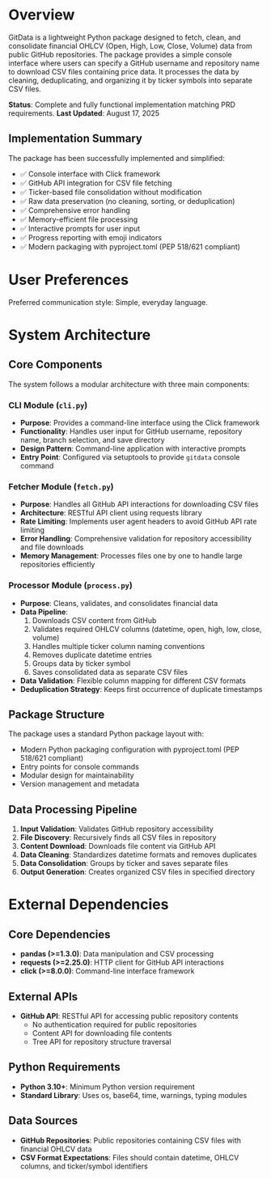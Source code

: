 # Overview

GitData is a lightweight Python package designed to fetch, clean, and consolidate financial OHLCV (Open, High, Low, Close, Volume) data from public GitHub repositories. The package provides a simple console interface where users can specify a GitHub username and repository name to download CSV files containing price data. It processes the data by cleaning, deduplicating, and organizing it by ticker symbols into separate CSV files.

**Status**: Complete and fully functional implementation matching PRD requirements.
**Last Updated**: August 17, 2025

## Implementation Summary

The package has been successfully implemented and simplified:
- ✅ Console interface with Click framework
- ✅ GitHub API integration for CSV file fetching
- ✅ Ticker-based file consolidation without modification
- ✅ Raw data preservation (no cleaning, sorting, or deduplication)
- ✅ Comprehensive error handling
- ✅ Memory-efficient file processing
- ✅ Interactive prompts for user input
- ✅ Progress reporting with emoji indicators
- ✅ Modern packaging with pyproject.toml (PEP 518/621 compliant)

# User Preferences

Preferred communication style: Simple, everyday language.

# System Architecture

## Core Components

The system follows a modular architecture with three main components:

### CLI Module (`cli.py`)
- **Purpose**: Provides a command-line interface using the Click framework
- **Functionality**: Handles user input for GitHub username, repository name, branch selection, and save directory
- **Design Pattern**: Command-line application with interactive prompts
- **Entry Point**: Configured via setuptools to provide `gitdata` console command

### Fetcher Module (`fetch.py`)
- **Purpose**: Handles all GitHub API interactions for downloading CSV files
- **Architecture**: RESTful API client using requests library
- **Rate Limiting**: Implements user agent headers to avoid GitHub API rate limiting
- **Error Handling**: Comprehensive validation for repository accessibility and file downloads
- **Memory Management**: Processes files one by one to handle large repositories efficiently

### Processor Module (`process.py`)
- **Purpose**: Cleans, validates, and consolidates financial data
- **Data Pipeline**: 
  1. Downloads CSV content from GitHub
  2. Validates required OHLCV columns (datetime, open, high, low, close, volume)
  3. Handles multiple ticker column naming conventions
  4. Removes duplicate datetime entries
  5. Groups data by ticker symbol
  6. Saves consolidated data as separate CSV files
- **Data Validation**: Flexible column mapping for different CSV formats
- **Deduplication Strategy**: Keeps first occurrence of duplicate timestamps

## Package Structure

The package uses a standard Python package layout with:
- Modern Python packaging configuration with pyproject.toml (PEP 518/621 compliant)
- Entry points for console commands  
- Modular design for maintainability
- Version management and metadata

## Data Processing Pipeline

1. **Input Validation**: Validates GitHub repository accessibility
2. **File Discovery**: Recursively finds all CSV files in repository
3. **Content Download**: Downloads file content via GitHub API
4. **Data Cleaning**: Standardizes datetime formats and removes duplicates  
5. **Data Consolidation**: Groups by ticker and saves separate files
6. **Output Generation**: Creates organized CSV files in specified directory

# External Dependencies

## Core Dependencies
- **pandas (>=1.3.0)**: Data manipulation and CSV processing
- **requests (>=2.25.0)**: HTTP client for GitHub API interactions
- **click (>=8.0.0)**: Command-line interface framework

## External APIs
- **GitHub API**: RESTful API for accessing public repository contents
  - No authentication required for public repositories
  - Content API for downloading file contents
  - Tree API for repository structure traversal

## Python Requirements
- **Python 3.10+**: Minimum Python version requirement
- **Standard Library**: Uses os, base64, time, warnings, typing modules

## Data Sources
- **GitHub Repositories**: Public repositories containing CSV files with financial OHLCV data
- **CSV Format Expectations**: Files should contain datetime, OHLCV columns, and ticker/symbol identifiers